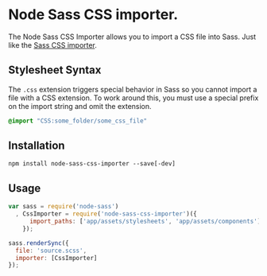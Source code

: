 # Node Sass CSS importer.

The Node Sass CSS Importer allows you to import a CSS file into Sass. Just like the [Sass CSS importer](https://github.com/chriseppstein/sass-css-importer).

## Stylesheet Syntax

The `.css` extension triggers special behavior in Sass so you cannot
import a file with a CSS extension. To work around this, you must use a
special prefix on the import string and omit the extension.

```scss
@import "CSS:some_folder/some_css_file"
```

## Installation

```
npm install node-sass-css-importer --save[-dev]
```

## Usage

```js
var sass = require('node-sass')
  , CssImporter = require('node-sass-css-importer')({
      import_paths: ['app/assets/stylesheets', 'app/assets/components']
    });

sass.renderSync({
  file: 'source.scss',
  importer: [CssImporter]
});

```
